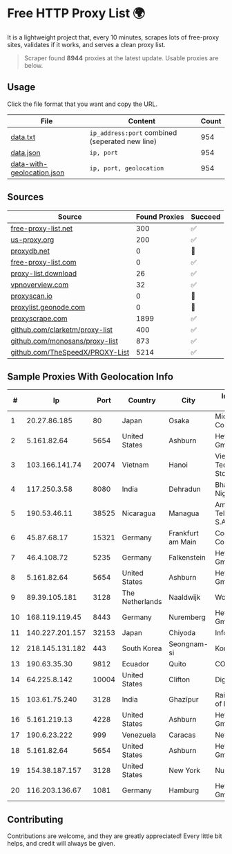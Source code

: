 
# Free HTTP Proxy List 🌍

It is a lightweight project that, every 10 minutes, scrapes lots of free-proxy sites, validates if it works, and serves a clean proxy list.


> Scraper found **8944** proxies at the latest update. Usable proxies are below.

## Usage

Click the file format that you want and copy the URL.


|File|Content|Count|
|----|-------|-----|
|[data.txt](https://raw.githubusercontent.com/themiralay/Proxy-List-World/master/data.txt)|`ip_address:port` combined (seperated new line)|954|
|[data.json](https://raw.githubusercontent.com/themiralay/Proxy-List-World/master/data.json)|`ip, port`|954|
|[data-with-geolocation.json](https://raw.githubusercontent.com/themiralay/Proxy-List-World/master/data-with-geolocation.json)|`ip, port, geolocation`|954|

## Sources

|Source|Found Proxies|Succeed|
|------|-------------|-------|
|[free-proxy-list.net](https://free-proxy-list.net)|300|✅|
|[us-proxy.org](https://www.us-proxy.org)|200|✅|
|[proxydb.net](http://proxydb.net)|0|🚫|
|[free-proxy-list.com](https://free-proxy-list.com/?page=&port=&type%5B%5D=http&type%5B%5D=https&up_time=0&search=Search)|0|✅|
|[proxy-list.download](https://www.proxy-list.download/HTTP)|26|✅|
|[vpnoverview.com](https://vpnoverview.com/privacy/anonymous-browsing/free-proxy-servers)|32|✅|
|[proxyscan.io](https://www.proxyscan.io)|0|🚫|
|[proxylist.geonode.com](https://proxylist.geonode.com/api/proxy-list?limit=300&page=1&sort_by=lastChecked&sort_type=desc&protocols=http,https)|0|🚫|
|[proxyscrape.com](https://api.proxyscrape.com/v2/?request=displayproxies&protocol=http&timeout=10000&country=all&ssl=all&anonymity=all)|1899|✅|
|[github.com/clarketm/proxy-list](https://raw.githubusercontent.com/clarketm/proxy-list/master/proxy-list-raw.txt)|400|✅|
|[github.com/monosans/proxy-list](https://raw.githubusercontent.com/monosans/proxy-list/main/proxies/http.txt)|873|✅|
|[github.com/TheSpeedX/PROXY-List](https://raw.githubusercontent.com/TheSpeedX/PROXY-List/master/http.txt)|5214|✅|


## Sample Proxies With Geolocation Info

|#|Ip|Port|Country|City|Internet Service Provider|
|-|--|----|-------|----|-------------------------|
|1|20.27.86.185|80|Japan|Osaka|Microsoft Corporation|
|2|5.161.82.64|5654|United States|Ashburn|Hetzner Online GmbH|
|3|103.166.141.74|20074|Vietnam|Hanoi|Viet NAM Cloud Technology Joint Stock Company|
|4|117.250.3.58|8080|India|Dehradun|Bharat Sanchar Nigam Ltd|
|5|190.53.46.11|38525|Nicaragua|Managua|Amnet Telecomunicaciones S.A.|
|6|45.87.68.17|15321|Germany|Frankfurt am Main|Cogent Communications|
|7|46.4.108.72|5235|Germany|Falkenstein|Hetzner Online GmbH|
|8|5.161.82.64|5654|United States|Ashburn|Hetzner Online GmbH|
|9|89.39.105.181|3128|The Netherlands|Naaldwijk|WorldStream B.V.|
|10|168.119.119.45|8443|Germany|Nuremberg|Hetzner Online GmbH|
|11|140.227.201.157|32153|Japan|Chiyoda|InfoSphere|
|12|218.145.131.182|443|South Korea|Seongnam-si|Korea Telecom|
|13|190.63.35.30|9812|Ecuador|Quito|CONECEL|
|14|64.225.8.142|10004|United States|Clifton|DigitalOcean, LLC|
|15|103.61.75.240|3128|India|Ghazīpur|RailTel Corporation of India Ltd.|
|16|5.161.219.13|4228|United States|Ashburn|Hetzner Online GmbH|
|17|190.6.23.222|999|Venezuela|Caracas|Net Uno|
|18|5.161.82.64|5654|United States|Ashburn|Hetzner Online GmbH|
|19|154.38.187.157|3128|United States|New York|Nubes, LLC|
|20|116.203.136.67|1081|Germany|Hamburg|Hetzner Online GmbH|



## Contributing

Contributions are welcome, and they are greatly appreciated! Every
little bit helps, and credit will always be given.

